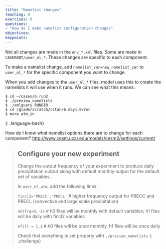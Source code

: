 ```yaml
---
title: "Namelist changes"
teaching: 0
exercises: 0 
questions:
- "How do I make namelist configuration changes"
objectives:
keypoints:
---
```

Not all changes are made in the `env_*.xml` files. Some are make in `CASEROOT/user_nl_*`.  These changes are specific to each component.  

To make a namelist change, add `namelist_var=new_namelist_var` to `user_nl_*` for the specific component you want to change.

When you add changes to the `user_nl_*` files, model uses this to create the namelists it will use when it runs.  We can see what this means:

~~~
$ cd ~/cases/b.run2
$ ./preview_namelists
$ ./xmlquery RUNDIR
$ cd /glade/scratch/cstan/b.day1.0/run
$ more atm_in
~~~
{: .language-bash}

How do I know what namelist options there are to change for each component?
http://www.cesm.ucar.edu/models/cesm2/settings/current/


> ## Configure your new experiment
>
> Change the output frequency of your experiment to produce daily precipitation output
> along with default monthly output for the default set of variables.
>
> In `user_nl_atm`, add the following lines:
>
> `fincl2='PRECC','PRECL'` # higher frequency output for PRECC and PRECL (convective and large scale precipitation)
>
> `nhtfrq=0,-24` # h0 files will be monthly with default variables; h1 files will be daily with fincl2 variables
>
> `mfilt = 1,1` # h0 files will be once monthly, h1 files will be once daily
>
> Check that everything is set properly wiht `./preview_namelists`
{: .challenge}

